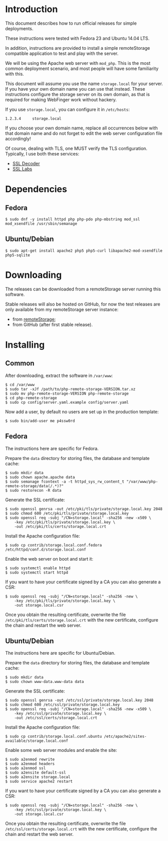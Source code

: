 # Introduction

This document describes how to run official releases for simple deployments.

These instructions were tested with Fedora 23 and Ubuntu 14.04 LTS.

In addition, instructions are provided to install a simple remoteStorage 
compatible application to test and play with the server.

We will be using the Apache web server with `mod_php`. This is the most common
deployment scenario, and most people will have some familiarity with this.

This document will assume you use the name `storage.local` for your server. If
you have your own domain name you can use that instead. These instructions 
configure the storage server on its own domain, as that is required for making
WebFinger work without hackery.

If you use `storage.local`, you can configure it in `/etc/hosts`:

    1.2.3.4     storage.local

If you choose your own domain name, replace all occurrences below with that 
domain name and do not forget to edit the web server configuration file 
accordingly!

Of course, dealing with TLS, one MUST verify the TLS configuration. Typically, 
I use both these services:

* [SSL Decoder](https://ssldecoder.org/)
* [SSL Labs](https://www.ssllabs.com/ssltest/)

# Dependencies

## Fedora

    $ sudo dnf -y install httpd php php-pdo php-mbstring mod_ssl mod_xsendfile /usr/sbin/semanage

## Ubuntu/Debian

    $ sudo apt-get install apache2 php5 php5-curl libapache2-mod-xsendfile php5-sqlite

# Downloading

The releases can be downloaded from a remoteStorage server running this 
software.

Stable releases will also be hosted on GitHub, for now the test releases are 
only available from my remoteStorage server instance:

* from [remoteStorage](https://storage.tuxed.net/fkooman/public/upload/php-remote-storage/releases.html);
* from GitHub (after first stable release).

# Installing

## Common

After downloading, extract the software in `/var/www`:

    $ cd /var/www
    $ sudo tar -xJf /path/to/php-remote-storage-VERSION.tar.xz
    $ sudo mv php-remote-storage-VERSION php-remote-storage
    $ cd php-remote-storage
    $ sudo cp config/server.yaml.example config/server.yaml

Now add a user, by default no users are set up in the production template:

    $ sudo bin/add-user me p4ssw0rd

## Fedora

The instructions here are specific for Fedora.

Prepare the `data` directory for storing files, the database and template 
cache:

    $ sudo mkdir data
    $ sudo chown apache.apache data
    $ sudo semanage fcontext -a -t httpd_sys_rw_content_t "/var/www/php-remote-storage/data(/.*)?"
    $ sudo restorecon -R data

Generate the SSL certificate:

    $ sudo openssl genrsa -out /etc/pki/tls/private/storage.local.key 2048
    $ sudo chmod 600 /etc/pki/tls/private/storage.local.key
    $ sudo openssl req -subj "/CN=storage.local" -sha256 -new -x509 \
        -key /etc/pki/tls/private/storage.local.key \
        -out /etc/pki/tls/certs/storage.local.crt

Install the Apache configuration file:

    $ sudo cp contrib/storage.local.conf.fedora /etc/httpd/conf.d/storage.local.conf

Enable the web server on boot and start it:

    $ sudo systemctl enable httpd
    $ sudo systemctl start httpd

If you want to have your certificate signed by a CA you can also generate a 
CSR:

    $ sudo openssl req -subj "/CN=storage.local" -sha256 -new \
        -key /etc/pki/tls/private/storage.local.key \
        -out storage.local.csr

Once you obtain the resulting certificate, overwrite the file 
`/etc/pki/tls/certs/storage.local.crt` with the new certificate, configure the
chain and restart the web server.

## Ubuntu/Debian

The instructions here are specific for Ubuntu/Debian.

Prepare the `data` directory for storing files, the database and template 
cache:

    $ sudo mkdir data
    $ sudo chown www-data.www-data data

Generate the SSL certificate:

    $ sudo openssl genrsa -out /etc/ssl/private/storage.local.key 2048
    $ sudo chmod 600 /etc/ssl/private/storage.local.key
    $ sudo openssl req -subj "/CN=storage.local" -sha256 -new -x509 \
        -key /etc/ssl/private/storage.local.key \
        -out /etc/ssl/certs/storage.local.crt

Install the Apache configuration file:

    $ sudo cp contrib/storage.local.conf.ubuntu /etc/apache2/sites-available/storage.local.conf

Enable some web server modules and enable the site:

    $ sudo a2enmod rewrite
    $ sudo a2enmod headers
    $ sudo a2enmod ssl
    $ sudo a2ensite default-ssl
    $ sudo a2ensite storage.local
    $ sudo service apache2 restart

If you want to have your certificate signed by a CA you can also generate a 
CSR:

    $ sudo openssl req -subj "/CN=storage.local" -sha256 -new \
        -key /etc/ssl/private/storage.local.key \
        -out storage.local.csr

Once you obtain the resulting certificate, overwrite the file 
`/etc/ssl/certs/storage.local.crt` with the new certificate, configure the
chain and restart the web server.
